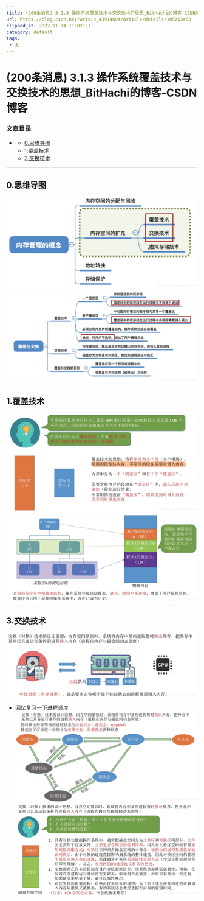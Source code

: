 ```yaml
---
title: (200条消息) 3.1.3 操作系统覆盖技术与交换技术的思想_BitHachi的博客-CSDN博客
url: https://blog.csdn.net/weixin_43914604/article/details/105713460
clipped_at: 2022-11-14 11:02:27
category: default
tags: 
 - 无
---
```



# (200条消息) 3.1.3 操作系统覆盖技术与交换技术的思想_BitHachi的博客-CSDN博客

### 文章目录

*   *   [0.思维导图](#0_3)
    *   [1.覆盖技术](#1_6)
    *   [3.交换技术](#3_10)

* * *

## 0.思维导图

![在这里插入图片描述](assets/1668394947-0da2bfcce28fe16ba93bb35a87eec5a5.png)  
![在这里插入图片描述](assets/1668394947-a8929780aeb3951a54941885f68a10ee.png)

## 1.覆盖技术

![在这里插入图片描述](assets/1668394947-99d798550c5d11c786fcdf4134a1c594.png)  
![在这里插入图片描述](assets/1668394947-909fb32c28500cff7efa6edf1f69f22c.png)

## 3.交换技术

![在这里插入图片描述](assets/1668394947-09ebef8acd2597c17f3bc67f71494a8b.png)

*   回忆复习一下进程调度  
    ![在这里插入图片描述](assets/1668394947-efe25618be96539dba6da0dea2af9400.png)  
    ![在这里插入图片描述](assets/1668394947-0bf6ffbfe16eb08367ec18df177ce8c9.png)